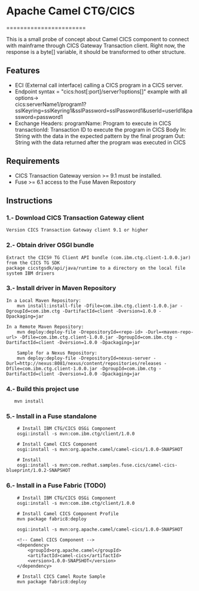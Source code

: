 # Apache Camel CTG/CICS
=======================

This is a small probe of concept about Camel CICS component to connect with mainframe through CICS Gateway Transaction client.
Right now, the response is a byte[] variable, it should be transformed to other structure.

## Features
 * ECI (External call interface) calling a CICS program in a CICS server.
 * Endpoint 
     syntax = "cics:host[:port]/server?options[]"
     example with all options->  
     	cics:serverName1/program1?sslKeyring=sslKeyring1&sslPassword=sslPassword1&userId=userId1&password=password1
 * Exchange
 	Headers:
 		programName: Program to execute in CICS
 		transactionId: Transaction ID to execute the program in CICS
 	Body
 		In: String with the data in the expected pattern by the final program
 		Out: String with the data returned after the program was executed in CICS

## Requirements
 * CICS Transaction Gateway version >= 9.1 must be installed.
 * Fuse >= 6.1 access to the Fuse Maven Repostory

## Instructions 

### 1.- Download CICS Transaction Gateway client
    Version CICS Transaction Gateway client 9.1 or higher

### 2.- Obtain driver OSGI bundle 
    Extract the CICS® TG Client API bundle (com.ibm.ctg.client-1.0.0.jar) from the CICS TG SDK 
    package cicstgsdk/api/java/runtime to a directory on the local file system IBM drivers

### 3.- Install driver in Maven Repository

	In a Local Maven Repository:
       	mvn install:install-file -Dfile=com.ibm.ctg.client-1.0.0.jar -DgroupId=com.ibm.ctg -DartifactId=client -Dversion=1.0.0 -Dpackaging=jar
       
    In a Remote Maven Repository:
    	mvn deploy:deploy-file -DrepositoryId=<repo-id> -Durl=<maven-repo-url> -Dfile=com.ibm.ctg.client-1.0.0.jar -DgroupId=com.ibm.ctg -DartifactId=client -Dversion=1.0.0 -Dpackaging=jar
    	
    	Sample for a Nexus Repository:
    	mvn deploy:deploy-file -DrepositoryId=nexus-server -Durl=http://nexus:8081/nexus/content/repositories/releases -Dfile=com.ibm.ctg.client-1.0.0.jar -DgroupId=com.ibm.ctg -DartifactId=client -Dversion=1.0.0 -Dpackaging=jar	   

### 4.- Build this project use
       mvn install
	
### 5.- Install in a Fuse standalone	
	
		# Install IBM CTG/CICS OSGi Component 
		osgi:install -s mvn:com.ibm.ctg/client/1.0.0
		
		# Install Camel CICS Component
		osgi:install -s mvn:org.apache.camel/camel-cics/1.0.0-SNAPSHOT
	
		# Install 
		osgi:install -s mvn:com.redhat.samples.fuse.cics/camel-cics-blueprint/1.0.2-SNAPSHOT
	
### 6.- Install in a Fuse Fabric (TODO)	
	
		# Install IBM CTG/CICS OSGi Component 
		osgi:install -s mvn:com.ibm.ctg/client/1.0.0
		
		# Install Camel CICS Component Profile
		mvn package fabric8:deploy
		
		osgi:install -s mvn:org.apache.camel/camel-cics/1.0.0-SNAPSHOT	
	
		<!-- Camel CICS Component -->
		<dependency>
			<groupId>org.apache.camel</groupId>
			<artifactId>camel-cics</artifactId>
			<version>1.0.0-SNAPSHOT</version>
		</dependency>
	
		# Install CICS Camel Route Sample 
		mvn package fabric8:deploy
				